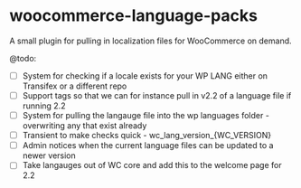 woocommerce-language-packs
==========================

A small plugin for pulling in localization files for WooCommerce on demand.

@todo:


- [ ] System for checking if a locale exists for your WP LANG either on Transifex or a different repo
- [ ] Support tags so that we can for instance pull in v2.2 of a language file if running 2.2
- [ ] System for pulling the langauge file into the wp languages folder - overwriting any that exist already
- [ ] Transient to make checks quick - wc_lang_version_{WC_VERSION}
- [ ] Admin notices when the current language files can be updated to a newer version
- [ ] Take langauges out of WC core and add this to the welcome page for 2.2
